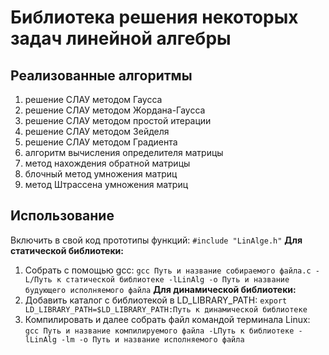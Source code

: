 # Библиотека решения некоторых задач линейной алгебры
## Реализованные алгоритмы
1. решение СЛАУ методом Гаусса
2. решение СЛАУ методом Жордана-Гаусса
3. решение СЛАУ методом простой итерации
4. решение СЛАУ методом Зейделя
5. решение СЛАУ методом Градиента
6. алгоритм вычисления определителя матрицы
7. метод нахождения обратной матрицы
8. блочный метод умножения матриц
9. метод Штрассена умножения матриц
## Использование
Включить в свой код прототипы функций: ```#include "LinAlge.h"```
**Для статической библиотеки:**
1. Собрать с помощью gcc: ```gcc Путь и название собираемого файла.c -L/Путь к статической библиотеке -lLinAlg -o Путь и название будующего исполняемого файла```
**Для динамической библиотеки:**
1. Добавить каталог с библиотекой в LD_LIBRARY_PATH: ```export LD_LIBRARY_PATH=$LD_LIBRARY_PATH:Путь к динамической библиотеке```
2. Компилировать и далее собрать файл командой терминала Linux: ```gcc Путь и название компилируемого файла -LПуть к библиотеке -lLinAlg -lm -o Путь и название исполняемого файла ```
